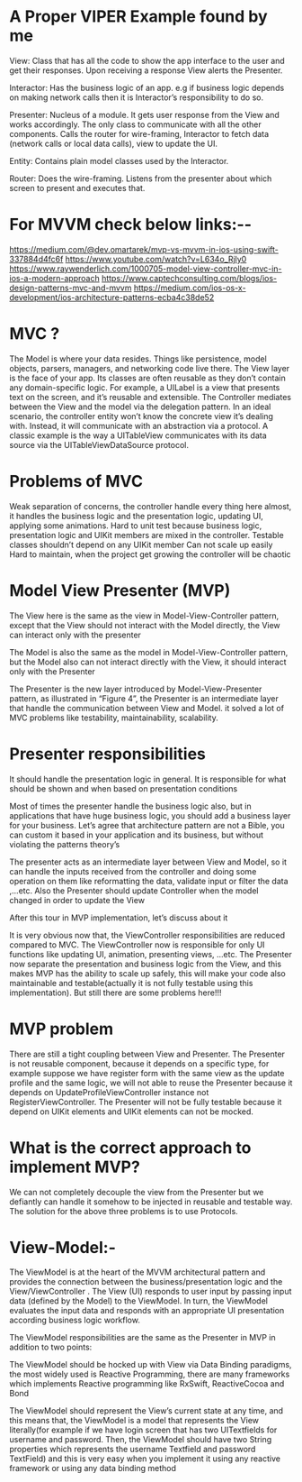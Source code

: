 
# A Proper VIPER Example found by me

View: Class that has all the code to show the app interface to the user and get their responses. Upon receiving a response View alerts the Presenter.

Interactor: Has the business logic of an app. e.g if business logic depends on making network calls then it is Interactor’s responsibility to do so.

Presenter: Nucleus of a module. It gets user response from the View and works accordingly. 
           The only class to communicate with all the other components. Calls the router for wire-framing, 
           Interactor to fetch data (network calls or local data calls), view to update the UI.
           
Entity: Contains plain model classes used by the Interactor.

Router: Does the wire-framing. Listens from the presenter about which screen to present and executes that.

# For MVVM check below links:--

https://medium.com/@dev.omartarek/mvp-vs-mvvm-in-ios-using-swift-337884d4fc6f 
https://www.youtube.com/watch?v=L634o_Rjly0
https://www.raywenderlich.com/1000705-model-view-controller-mvc-in-ios-a-modern-approach
https://www.captechconsulting.com/blogs/ios-design-patterns-mvc-and-mvvm
https://medium.com/ios-os-x-development/ios-architecture-patterns-ecba4c38de52


# MVC ?

The Model is where your data resides. Things like persistence, model objects, parsers, managers, and networking code live there.
The View layer is the face of your app. Its classes are often reusable as they don’t contain any domain-specific logic. For example, a UILabel is a view that presents text on the screen, and it’s reusable and extensible.
The Controller mediates between the View and the model via the delegation pattern. In an ideal scenario, the controller entity won’t know the concrete view it’s dealing with. Instead, it will communicate with an abstraction via a protocol. A classic example is the way a UITableView communicates with its data source via the UITableViewDataSource protocol.

# Problems of MVC

Weak separation of concerns, the controller handle every thing here almost, it handles the business logic and the presentation logic, updating UI, applying some animations.
Hard to unit test because business logic, presentation logic and UIKit members are mixed in the controller. Testable classes shouldn’t depend on any UIKit member
Can not scale up easily
Hard to maintain, when the project get growing the controller will be chaotic


# Model View Presenter (MVP)

The View here is the same as the view in Model-View-Controller pattern, except that the View should not interact with the Model directly, the View can interact only with the presenter

The Model is also the same as the model in Model-View-Controller pattern, but the Model also can not interact directly with the View, it should interact only with the Presenter

The Presenter is the new layer introduced by Model-View-Presenter pattern, as illustrated in “Figure 4”, the Presenter is an intermediate layer that handle the communication between View and Model. it solved a lot of MVC problems like testability, maintainability, scalability.


# Presenter responsibilities
It should handle the presentation logic in general. It is responsible for what should be shown and when based on presentation conditions

Most of times the presenter handle the business logic also, but in applications that have huge business logic, you should add a business layer for your business. 
Let’s agree that architecture pattern are not a Bible, you can custom it based in your application and its business, but without violating the patterns theory’s

The presenter acts as an intermediate layer between View and Model, so it can handle the inputs received from the controller and doing some operation on them like reformatting the data, validate input or filter the data ,…etc. Also the Presenter should update Controller when the model changed in order to update the View


After this tour in MVP implementation, let’s discuss about it

It is very obvious now that, the ViewController responsibilities are reduced compared to MVC. 
The ViewController now is responsible for only UI functions like updating UI, animation, presenting views, …etc.
The Presenter now separate the presentation and business logic from the View, and this makes MVP has the ability to scale up safely, this will make your code also maintainable and testable(actually it is not fully testable using this implementation). But still there are some problems here!!!

# MVP problem

There are still a tight coupling between View and Presenter.
The Presenter is not reusable component, because it depends on a specific type, for example suppose we have register form with the same view as the update profile and the same logic, we will not able to reuse the Presenter because it depends on UpdateProfileViewController instance not RegisterViewController.
The Presenter will not be fully testable because it depend on UIKit elements and UIKit elements can not be mocked.


# What is the correct approach to implement MVP?
We can not completely decouple the view from the Presenter but we defiantly can handle it somehow to be injected in reusable and testable way.
The solution for the above three problems is to use Protocols.


# View-Model:- 

The ViewModel is at the heart of the MVVM architectural pattern and provides the connection between the business/presentation logic and the View/ViewController . 
The View (UI) responds to user input by passing input data (defined by the Model) to the ViewModel. In turn, the ViewModel evaluates the input data and responds with an appropriate UI presentation according business logic workflow.

The ViewModel responsibilities are the same as the Presenter in MVP in addition to two points:

The ViewModel should be hocked up with View via Data Binding paradigms, the most widely used is Reactive Programming, there are many frameworks which implements 
Reactive programming like RxSwift, ReactiveCocoa and Bond

The ViewModel should represent the View’s current state at any time, and this means that, the ViewModel is a model that represents the View literally(for example 
if we have login screen that has two UITextfields for username and password. Then, the ViewModel should have two String properties which represents the username 
Textfield and password TextField) and this is very easy when you implement it using any reactive framework or using any data binding method












